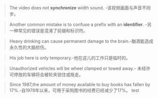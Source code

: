 > The video does not **synchronize** width sound. -该视频画面与声音不同步。

> Another common mistake is to confuse a prefix with an **identifier**. -另一种常见的错误是混淆了前缀和标识符。

> Heavy drinking can cause permanent damage to the brain.-酗酒能造成永久性的大脑损伤。

> His job here is only temporary.-他在这儿的工作只是临时的。

> Unauthorized vehicles will be wheel clamped or towed away.- 未经许可停放的车辆将会被轮夹锁住或拖走。

> Since 1987,the amount of money available to buy books has fallen by 17%.-自1978年以来，可用于采购图书的经费已经减少了17%。 test